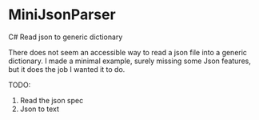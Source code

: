 # MiniJsonParser

C# Read json to generic dictionary

There does not seem an accessible way to read a json file into a generic dictionary.
I made a minimal example, surely missing some Json features, but it does the job I wanted it to do.

TODO:
1. Read the json spec
2. Json to text
